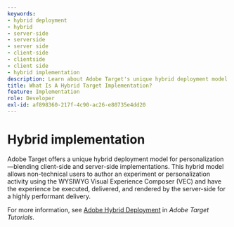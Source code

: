 ```yaml
---
keywords:
- hybrid deployment
- hybrid
- server-side
- serverside
- server side
- client-side
- clientside
- client side
- hybrid implementation
description: Learn about Adobe Target's unique hybrid deployment model for personalization, blending client-side and server-side implementations.
title: What Is A Hybrid Target Implementation?
feature: Implementation
role: Developer
exl-id: af898360-217f-4c90-ac26-e80735e4dd20
---
```

# Hybrid implementation

Adobe Target offers a unique hybrid deployment model for personalization—blending client-side and server-side implementations. This hybrid model allows non-technical users to author an experiment or personalization activity using the WYSIWYG Visual Experience Composer (VEC) and have the experience be executed, delivered, and rendered by the server-side for a highly performant delivery.

For more information, see [Adobe Hybrid Deployment](https://experienceleague.adobe.com/docs/target-learn/tutorials/implementation/hybrid-deployment.html) in *Adobe Target Tutorials*.
